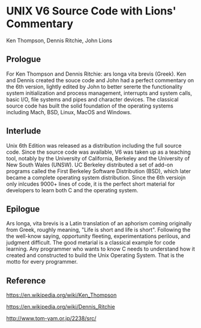 # UNIX V6 Source Code with  Lions' Commentary
Ken Thompson, Dennis Ritchie, John Lions

## Prologue 

For Ken Thompson and Dennis Ritchie: ars longa vita brevis (Greek). Ken and Dennis created the souce code and John had a perfect commentary on the 6th version, lightly edited by John to better sererte the functionality system initialization and process management, interrupts and system calls, basic I/O, file systems and pipes and character devices. The classical source code has built the solid foundation of the operating systems including Mach, BSD, Linux, MacOS and Windows.  

## Interlude

Unix 6th Edition was released as a distribution including the full source code. Since the source code was available, V6 was taken up as a teaching tool, notably by the University of California, Berkeley and the University of New South Wales (UNSW). UC Berkeley distributed a set of add-on programs called the First Berkeley Software Distribution (BSD), which later became a complete operating system distribution. Since the 6th versiojn only inlcudes 9000+ lines of code, it is the perfect short material for developers to learn both C and the operating system. 

## Epilogue

Ars longa, vita brevis is a Latin translation of an aphorism coming originally from Greek, roughly meaning, "Life is short and life is short". Following the the well-know saying, opportunity fleeting, experimentations perilous, and judgment difficult. The good metarial is a classical example for code learning. Any programmer who wants to know C needs to understand how it created and constructed to build the Unix Operating System. That is the motto for every programmer. 

## Reference

https://en.wikipedia.org/wiki/Ken_Thompson

https://en.wikipedia.org/wiki/Dennis_Ritchie

http://www.tom-yam.or.jp/2238/src/
